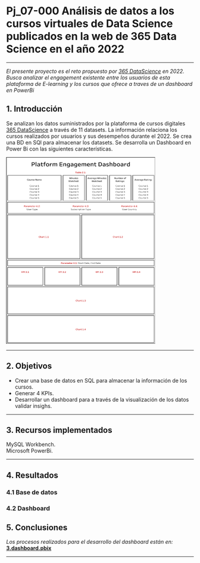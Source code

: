 # <h1> Pj_07-000 Análisis de datos a los cursos virtuales de Data Science publicados en la web de 365 Data Science en el año 2022 </h1> 

<hr>

*El presente proyecto es el reto propuesto por [365 DataScience](https://365datascience.com/) en 2022. Busca analizar el engagement existente entre los usuarios de esta plataforma de E-learning y los cursos que ofrece a traves de un dashboard en PowerBi*<br>

## 1. Introducción

Se analizan los datos suministrados por la plataforma de cursos digitales [365 DataScience](https://365datascience.com/) a través de 11 datasets. La información relaciona los cursos realizados por usuarios y sus desempeños durante el 2022. Se crea una BD en SQl para almacenar los datasets. Se desarrolla un Dashboard en Power Bi con las siguientes características. 

<img src="src/365_dashboard_skeleton.png" width="400" height="500px">
<hr>

## 2. Objetivos

- Crear una base de datos en SQL para almacenar la información de los cursos.
- Generar 4 KPIs.
- Desarrollar un dashboard para a través de la visualización de los datos validar insighs.  

<hr>

## 3. Recursos implementados

MySQL Workbench.<br>
Microsoft PowerBi. <hr>

## 4. Resultados
### 4.1 Base de datos
### 4.2 Dashboard

## 5. Conclusiones


*Los procesos realizados para el desarrollo del dashboard están en:* [**3.dashboard.pbix**](https://github.com/jospinoponce/AnalisisDeMercadoSP500/blob/main/Dashboard/3.dashboard.pbixb)<hr>
